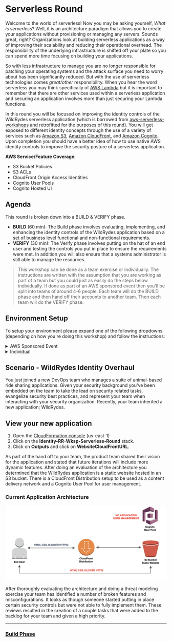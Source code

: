 # Serverless Round

Welcome to the world of serverless!  Now you may be asking yourself, *What is serverless*? Well, it is an architecture paradigm that allows you to create your applications without provisioning or managing any servers.  Sounds great, right?  Organizations look at building serverless applications as a way of improving their scalability and reducing their operational overhead.  The responsibility of the underlying infrastructure is shifted off your plate so you can spend more time focusing on building your applications.

So with less infrastructure to manage you are no longer responsible for patching  your operating systems and the attack surface you need to worry about has been significantly reduced.  But with the use of serverless technologies comes *great/other* responsibility.  When you hear the word serverless you may think specifically of [AWS Lambda](https://aws.amazon.com/lambda/) but it is important to remember that there are other services used within a serverless application and securing an application involves more than just securing your Lambda functions.  

In this round you will be focused on improving the identity controls of the WildRydes serverless application (which is borrowed from [aws-serverless-workshops](https://github.com/aws-samples/aws-serverless-workshops/tree/master/WebApplication) and retrofitted for the purposes of this round).  You will get exposed to different identity concepts through the use of a variety of services such as [Amazon S3](https://aws.amazon.com/s3/), [Amazon CloudFront](https://aws.amazon.com/cloudfront/), and [Amazon Cognito](https://aws.amazon.com/cognito/).  Upon completion you should have a better idea of how to use native AWS identity controls to improve the security posture of a serverless application.

**AWS Service/Feature Coverage**: 

* S3 Bucket Policies
* S3 ACLs
* CloudFront Origin Access Identities
* Cognito User Pools
* Cognito Hosted UI

## Agenda

This round is broken down into a BUILD & VERIFY phase. 

* **BUILD** (60 min): The Build phase involves evaluating, implementing, and enhancing the identity controls of the WildRydes application based on a set of business level functional and non-functional requirements.
* **VERIFY** (30 min):  The Verify phase involves putting on the hat of an end user and testing the controls you put in place to ensure the requirements were met. In addition you will also ensure that a systems administrator is still able to manage the resources.

> This workshop can be done as a team exercise or individually. The instructions are written with the assumption that you are working as part of a team but you could just as easily do the steps below individually. If done as part of an AWS sponsored event then you'll be split into teams of around 4-6 people. Each team will do the BUILD phase and then hand off their accounts to another team. Then each team will do the VERIFY phase.

## Environment Setup

To setup your environment please expand one of the following dropdowns (depending on how you're doing this workshop) and follow the instructions: 

<details>
<summary>AWS Sponsored Event</summary>

* Browse to the URL provided to you and login. 

* After you login click the **AWS Account** box, then click on the Account ID displayed below that (the red box in the image.) You should see a link below that for the **Management console**. Click on that and you will be taken to the AWS console. 

![login-page](./images/login.png)
</details>

<details>
<summary>Individual</summary>
Launch the CloudFormation stack below to setup the WildRydes application:

Region| Deploy
------|-----
US East 1 (N. Virginia) | [![Deploy in us-east-1](./images/deploy-to-aws.png)](https://console.aws.amazon.com/cloudformation/home?region=us-east-1#/stacks/new?stackName=Identity-RR-Wksp-Serverless-Round&templateURL=https://s3-us-west-2.amazonaws.com/sa-security-specialist-workshops-us-west-2/identity-workshop/serverless/serverless-round.yml)

1. Click the **Deploy to AWS** button above (right click and open in a new tab).  This will automatically take you to the console to run the template.  

2. Click **Next** on the **Specify Template** section.

3. On the **Specify Details** step, add a **validation AWS Account** and then click **Next**. 
 
	> This will be the account that validates the controls put in place during the BUILD phase.  If you are doing both phases in a single AWS account just put the account number for the account you are currently using.
4. Click **Next** on the **Options** section.
4. Finally, acknowledge that the template will create IAM roles under **Capabilities and click **Create**.

This will bring you back to the CloudFormation console. You can refresh the page to see the stack starting to create. Before moving on, make sure the stack is in a **CREATE_COMPLETE**.
</details>

## Scenario - WildRydes Identity Overhaul

You just joined a new DevOps team who manages a suite of animal-based ride sharing applications.  Given your security background you've been embedded on the team to take the lead on security related tasks, evangelize security best practices, and represent your team when interacting with your security organization.  Recently, your team inherited a new application; WildRydes.

## View your new application
1. Open the [CloudFormation console](https://console.aws.amazon.com/cloudformation/home?region=us-east-1#/stacks?filter=active) (us-east-1)
2. Click on the **Identity-RR-Wksp-Serverless-Round** stack.
3. Click on **Outputs** and click on **WebsiteCloudFrontURL**.

As part of the hand off to your team, the product team shared their vision for the application and stated that future iterations will include more dynamic features.  After doing an evaluation of the architecture you determined that the WildRydes application is a static website hosted in an S3 bucket.  There is a CloudFront Distribution setup to be used as a content delivery network and a Cognito User Pool for user management.

### Current Application Architecture

![Architecture](./images/architecture-start.png)

After thoroughly evaluating the architecture and doing a threat modeling exercise your team has identified a number of broken features and misconfigurations.  It looks as though someone started putting in place certain security controls but were not able to fully implement them. These reviews resulted in the creation of a couple tasks that were added to the backlog for your team and given a high priority.

***

### **[Build Phase](./serverless-round-build.md)**